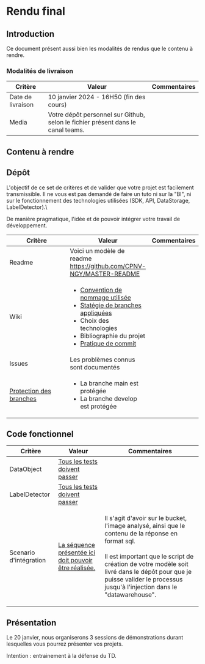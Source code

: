 # Rendu final

## Introduction

Ce document présent aussi bien les modalités de rendus que le contenu à rendre.



### Modalités de livraison

| Critère           | Valeur                                                                          | Commentaires |
| ----------------- | ------------------------------------------------------------------------------- | ------------ |
| Date de livraison | 10 janvier 2024 - 16H50 (fin des cours)                                         |              |
| Media             | Votre dépôt personnel sur Github, selon le fichier présent dans le canal teams. |              |

## Contenu à rendre

## Dépôt

L'objectif de ce set de critères et de valider que votre projet est facilement transmissible. Il ne vous est pas demandé de faire un tuto ni sur la "BI", ni sur le fonctionnement des technologies utilisées (SDK, API, DataStorage, LabelDetector).\


De manière pragmatique, l'idée et de pouvoir intégrer votre travail de développement.

<table><thead><tr><th width="168">Critère</th><th>Valeur</th><th>Commentaires</th></tr></thead><tbody><tr><td>Readme</td><td>Voici un modèle de readme<br><a href="https://github.com/CPNV-NGY/MASTER-README">https://github.com/CPNV-NGY/MASTER-README</a></td><td></td></tr><tr><td>Wiki</td><td><ul><li><a href="https://learn.microsoft.com/en-us/dotnet/csharp/fundamentals/coding-style/coding-conventions">Convention de nommage utilisée</a></li><li><a href="https://www.atlassian.com/continuous-delivery/continuous-integration/trunk-based-development">Statégie de branches appliquées</a></li><li>Choix des technologies</li><li>Bibliographie du projet</li><li><a href="https://www.conventionalcommits.org/en/v1.0.0/">Pratique de commit</a></li></ul></td><td></td></tr><tr><td>Issues</td><td>Les problèmes connus sont documentés</td><td></td></tr><tr><td><a href="https://docs.github.com/en/enterprise-server@3.9/repositories/configuring-branches-and-merges-in-your-repository/managing-protected-branches/managing-a-branch-protection-rule">Protection des branches</a></td><td><ul><li>La branche main est protégée</li><li>La branche develop est protégée</li></ul></td><td></td></tr></tbody></table>

## Code fonctionnel

| Critère                | Valeur                                                                           | Commentaires                                                                                                                                                                                                                                                                               |
| ---------------------- | -------------------------------------------------------------------------------- | ------------------------------------------------------------------------------------------------------------------------------------------------------------------------------------------------------------------------------------------------------------------------------------------ |
| DataObject             | [Tous les tests doivent passer](broken-reference)                                |                                                                                                                                                                                                                                                                                            |
| LabelDetector          | [Tous les tests doivent passer](broken-reference)                                |                                                                                                                                                                                                                                                                                            |
| Scenario d'intégration | [La séquence présentée ici doit pouvoir être réalisée.](contraintes-techniques/) | <p>Il s'agit d'avoir sur le bucket, l'image analysé, ainsi que le contenu de la réponse en format sql.<br><br>Il est important que le script de création de votre modèle soit livré dans le dépôt pour que je puisse valider le processus jusqu'à l'injection dans le "datawarehouse".</p> |

## Présentation

Le 20 janvier, nous organiserons 3 sessions de démonstrations durant lesquelles vous pourrez présenter vos projets.

Intention : entrainement à la défense du TD.
